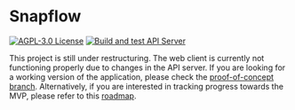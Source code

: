 # Snapflow
[![AGPL-3.0 License](https://img.shields.io/github/license/Pandetthe/Snapflow?color=%230b0&style=flat-square)](https://github.com/Pandetthe/Snapflow/blob/main/LICENSE)
[![Build and test API Server](https://github.com/Pandetthe/Snapflow/actions/workflows/api_build_and_test.yml/badge.svg)](https://github.com/Pandetthe/Snapflow/actions/workflows/api_build_and_test.yml)

This project is still under restructuring. The web client is currently not functioning properly due to changes in the API server.
If you are looking for a working version of the application, please check the [proof-of-concept branch](https://github.com/Pandetthe/Snapflow/tree/proof-of-concept).
Alternatively, if you are interested in tracking progress towards the MVP, please refer to this [roadmap](https://github.com/users/Pandetthe/projects/2).
